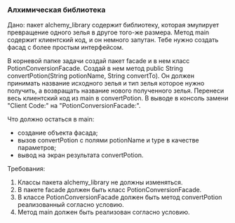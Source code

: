 
### Алхимическая библиотека

Дано: пакет alchemy_library содержит библиотеку, которая эмулирует превращение одного зелья в другое того-же размера.
Метод main содержит клиентский код, и он немного запутан. Тебе нужно создать фасад с более простым интерфейсом.

В корневой папке задачи создай пакет facade и в нем класс PotionConversionFacade.
Создай в нем метод public String convertPotion(String potionName, String convertTo).
Он должен принимать название исходного зелья и тип зелья которое нужно получить,
а возвращать название нового полученного зелья.
Перенеси весь клиентский код из main в convertPotion.
В выводе в консоль замени &quot;Client Code:&quot; на &quot;PotionConversionFacade:&quot;.

Что должно остаться в main:
- создание объекта фасада;
- вызов convertPotion с полями potionName и type в качестве параметров;
- вывод на экран результата convertPotion.


Требования:
1.	Классы пакета alchemy_library не должны изменяться.
2.	В пакете facade должен быть класс PotionConversionFacade.
3.	В классе PotionConversionFacade должен быть метод convertPotion реализованный согласно условию.
4.	Метод main должен быть реализован согласно условию.


